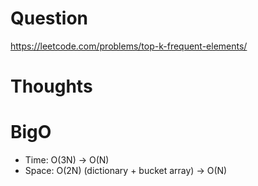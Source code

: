 # Question
https://leetcode.com/problems/top-k-frequent-elements/

# Thoughts

# BigO
- Time: O(3N) -> O(N)
- Space: O(2N) (dictionary + bucket array) -> O(N)
